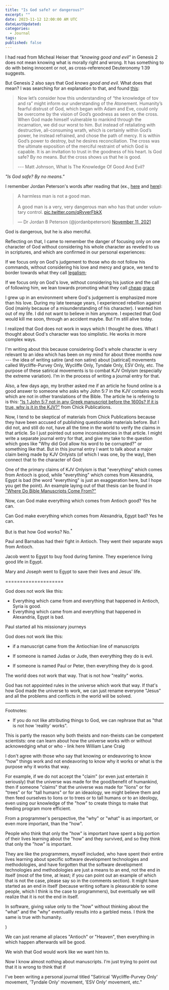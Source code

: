 ```yaml
---
title: "Is God safe? or dangerous?"
excerpt: ""
date: 2023-11-12 12:00:00 AM UTC
dateLastUpdated: 
categories:
  - Journal
tags: 
published: false
---
```


I had read from Micheal Heiser that _"knowing good and evil"_ in Genesis 2 does not mean knowing what is morally right and wrong. It has something to do with being innocent or not, as cross-referenced Deuteronomy 1:39 suggests.

But Genesis 2 also says that God _knows good and evil_. What does that mean? I was searching for an explanation to that, and found [this](https://www.mercyonall.org/posts/what-is-the-knowledge-of-good-and-evil):

> Now let’s consider how this understanding of “the knowledge of tov and ra” might inform our understanding of the Atonement. Humanity’s fearful distrust of God, which began with Adam and Eve, could only be overcome by the vision of God’s goodness as seen on the cross. When God made himself vulnerable to mankind through the incarnation, we did our worst to him. But instead of retaliating with destructive, all-consuming wrath, which is certainly within God’s power, he instead refrained, and chose the path of mercy. It is within God’s power to destroy, but he desires reconciliation. The cross was the ultimate exposition of the merciful restraint of which God is capable. It is an invitation to trust in the goodness of his heart. Is God safe? By no means. But the cross shows us that he is good.
>
> --- Matt Johnson, What Is The Knowledge Of Good And Evil?
  
_"Is God safe? By no means."_

I remember Jordan Peterson's words after reading that (ex., [here](https://x.com/jordanbpeterson/status/1458822116686581767?s=20) and [here](https://www.youtube.com/watch?v=aYAgXdE9FIc)):

<!-- NOTE: Jordan Peterson - "You cannot be good if you are not dangerous." -->

<!-- https://www.youtube.com/watch?v=aYAgXdE9FIc - You Must be Dangerous to be Good - Jordan Peterson -->

<!-- 
> A harmless man is not a good man.
>
> A good man is a very, very dangerous man who has that under voluntary control. 
-->

<blockquote class="twitter-tweet"><p lang="en" dir="ltr">A harmless man is not a good man.<br><br>A good man is a very, very dangerous man who has that under voluntary control. <a href="https://t.co/qRvverFbkX">pic.twitter.com/qRvverFbkX</a></p>&mdash; Dr Jordan B Peterson (@jordanbpeterson) <a href="https://twitter.com/jordanbpeterson/status/1458822116686581767?ref_src=twsrc%5Etfw">November 11, 2021</a></blockquote> <script async src="https://platform.twitter.com/widgets.js" charset="utf-8"></script>

God is dangerous, but he is also merciful.

Reflecting on that, I came to remember the danger of focusing only on one character of God without considering his whole character as reveled to us in scriptures, and which are confirmed in our personal experiences:

If we focus only on God's judgement to those who do not follow his commands, without considering his love and mercy and grace, we tend to border towards what they call [legalism](https://www.desiringgod.org/interviews/what-is-legalism);

If we focus only on God's love, without considering his justice and the call of following him, we lean towards promoting what they call [cheap](https://www.gotquestions.org/cheap-grace.html) [grace](https://www.thegospelcoalition.org/themelios/article/the-skim-milk-gospel-of-cheap-grace/)


I grew up in an environment where God's judgement is emphasized more than his love. During my late teenage years, I experienced rebellion against God (mainly because of a misunderstanding of his character). I wanted him out of my life. I did not want to believe in him anymore. I expected that God would kill me soon, through an accident maybe. But I'm still alive today.

I realized that God does not work in ways which I thought he does. What I thought about God's character was too simplistic. He works in more complex ways.

I'm writing about this because considering God's whole character is very relevant to an idea which has been on my mind for about three months now --- the idea of writing satire (and non satire) about [satirical] movements called Wycliffe-Purvey Only, Wycliffe Only, Tyndale Only, ESV Only, etc. The purpose of these satirical movements is to combat KJV Onlyism (especially the extreme variation). I'm in the process of writing a journal entry for that.

Also, a few days ago, my brother asked me if an article he found online is a good answer to someone who asks why John 5:7 in the KJV contains words which are not in other translations of the Bible. The article he is refering to is this: ["Is 1 John 5:7 not in any Greek manuscript before the 1600s? If it is true, why is it in the KJV?"](https://www.chick.com/information/article?id=is-i-john-5:7-missing-from-older-manuscripts) from Chick Publications.

Now, I tend to be skeptical of materials from Chick Publications because they have been accused of publishing questionable materials before. But I did not, and still do not, have all the time in the world to verify the claims in that article. So I just pointed out some inconsistencies in that article. I might write a separate journal entry for that, and give my take to the question which goes like "Why did God allow his word to be corrupted?" or something like that. But in this journal entry I want to talk about a major claim being made by KJV Onlyists (of which I was one, by the way), then connect that to the character of God:

One of the primary claims of KJV Onlyism is that "everything" which comes from Antioch is good, while "everything" which comes from Alexandria, Egypt is bad (the word "everything" is just an exaggeration here, but I hope you get the point). An example laying out of that thesis can be found in ["Where Do Bible Manuscripts Come From?"](https://www.chick.com/information/article?id=where-bible-manuscripts-come-from)

Now, can God make everything which comes from Antioch good? Yes he can.

Can God make everything which comes from Alexandria, Egypt bad? Yes he can.

But is that how God works? No.<sup>*</sup>



Paul and Barnabas had their fight in Antioch. They went their separate ways from Antioch.

Jacob went to Egypt to buy food during famine. They experience living good life in Egypt. 

Mary and Joseph went to Egypt to save their lives and Jesus' life.


====================



God does not work like this:
 - Everything which came from and everything that happened in Antioch, Syria is good.
 - Everything which came from and everything that happened in Alexandria, Egypt is bad.



Paul started all his missionary journeys 


God does not work like this:

 - if a manuscript came from the Antiochian line of manuscripts


 - If someone is named Judas or Jude, then everything they do is evil.
 - If someone is named Paul or Peter, then everything they do is good.

The world does not work that way. That is not how "reality" works.

God has not appointed rules in the universe which work that way. If that's how God made the universe to work, we can just rename everyone "Jesus" and all the problems and conflicts in the world will be solved. 


---

Footnotes:

* If you do not like attributing things to God, we can rephrase that as "that is not how 'reality' works". 

This is partly the reason why both theists and non-theists can be competent scientists: one can learn about how the universe works with or without acknowedging what or who  - link here William Lane Craig

I don't agree with those who say that knowing or endeavoring to know "how" things work and not endeavoring to know why it works or what is the purpose why it works that way.

<!-- ref Neil deGrasse Tyson: Cosmic Queries | Real Time with Bill Maher (HBO) - https://www.youtube.com/watch?v=p9j-OKo1jtE -->


For example, if we do not accept the "claim" (or even just entertain it seriously) that the universe was made for the good/benefit of humankind, then if someone "claims" that the universe was made for "lions" or for "trees" or for "tall humans" or for an ideaology, we might believe them and then feed ourselves to lions or to trees or to tall humans or to an ideology, even using our knowledge of the "how" to create things to make that feeding program more efficient.

From a programmer's perspective, the "why" or "what" is as important, or even more important, than the "how".


People who think that only the "how" is important have spent a big portion of their lives learning about the "how" and they survived, and so they think that only the "how" is important.

They are like the programmers, myself included, who have spent their entire lives learning about specific software development technologies and methodologies, and have forgotten that the software development technologies and methodologies are just a means to an end, not the end in itself (most of the time, at least; if you can point out an example of which that is not the case, please say so in the comments section). It might have started as an end in itself (because writing softare is pleasurable to some people, which I think is the case to programmers), but eventually we will realize that it is not the end in itself. 

In software, giving value only to the "how" without thinking about the "what" and the "why" eventuallly results into a garbled mess. I think the same is true with humanity.

)






We can just rename all places "Antioch" or "Heaven", then everything in which happen afterwards will be good.


We wish that God would work like we want him to.


Now I know almost nothing about manuscripts. I'm just trying to point out that it is wrong to think that if 






I've been writing a personal journal titled "Satirical 'Wycliffe-Purvey Only' movement, 'Tyndale Only' movement, 'ESV Only' movement, etc."
